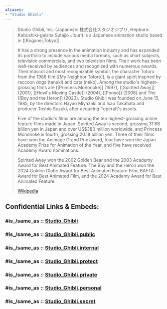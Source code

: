 ```yaml
---
aliases:
- "Studio Ghibli"
---
```


> Studio Ghibli, Inc. 
> (Japanese: 株式会社スタジオジブリ, Hepburn: Kabushiki-gaisha Sutajio Jiburi) 
> is a Japanese animation studio based in [[Koganei,Tokyo]]. 
> 
> It has a strong presence in the animation industry 
> and has expanded its portfolio to include various media formats, such as short subjects, television commercials, and two television films. Their work has been well-received by audiences and recognized with numerous awards. 
> Their mascot and most recognizable symbol, 
> the character Totoro from the 1988 film [[My Neighbor Totoro]], 
> is a giant spirit inspired by raccoon dogs (tanuki) and cats (neko). 
> Among the studio's highest-grossing films are [[Princess Mononoke]] (1997), [[Spirited Away]] (2001), [[Howl's Moving Castle]] (2004), [[Ponyo]] (2008)  and The [[Boy and the Heron]] (2023). 
> Studio Ghibli was founded on June 15, 1985, 
> by the directors Hayao Miyazaki and Isao Takahata and producer Toshio Suzuki, 
> after acquiring Topcraft's assets.
>
> Five of the studio's films are among the ten highest-grossing anime feature films made in Japan. 
> Spirited Away is second, grossing 31.68 billion yen in Japan and over US$380 million worldwide, 
> and Princess Mononoke is fourth, grossing 20.18 billion yen. 
> Three of their films have won the Animage Grand Prix award, 
> four have won the Japan Academy Prize for Animation of the Year, 
> and five have received Academy Award nominations. 
> 
> Spirited Away won the 2002 Golden Bear and the 2003 Academy Award for Best Animated Feature. 
> The Boy and the Heron won the 2024 Golden Globe Award for Best Animated Feature Film, 
> BAFTA Award for Best Animated Film, and the 2024 Academy Award for Best Animated Feature.
>
> [Wikipedia](https://en.wikipedia.org/wiki/Studio%20Ghibli)


## Confidential Links & Embeds: 

### #is_/same_as :: [Studio_Ghibli](/_Standards/Society/Communication/Media/Movie/Movie-Genre/Animation/Anime/Studio_Ghibli.md) 

### #is_/same_as :: [Studio_Ghibli.public](/_public/Society/Communication/Media/Movie/Movie-Genre/Animation/Anime/Studio_Ghibli.public.md) 

### #is_/same_as :: [Studio_Ghibli.internal](/_internal/Society/Communication/Media/Movie/Movie-Genre/Animation/Anime/Studio_Ghibli.internal.md) 

### #is_/same_as :: [Studio_Ghibli.protect](/_protect/Society/Communication/Media/Movie/Movie-Genre/Animation/Anime/Studio_Ghibli.protect.md) 

### #is_/same_as :: [Studio_Ghibli.private](/_private/Society/Communication/Media/Movie/Movie-Genre/Animation/Anime/Studio_Ghibli.private.md) 

### #is_/same_as :: [Studio_Ghibli.personal](/_personal/Society/Communication/Media/Movie/Movie-Genre/Animation/Anime/Studio_Ghibli.personal.md) 

### #is_/same_as :: [Studio_Ghibli.secret](/_secret/Society/Communication/Media/Movie/Movie-Genre/Animation/Anime/Studio_Ghibli.secret.md)

